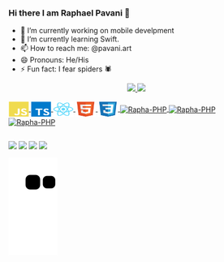 ### Hi there I am Raphael Pavani 👋

- 🔭 I’m currently working on mobile develpment
- 🌱 I’m currently learning Swift.
- 📫 How to reach me: @pavani.art
- 😄 Pronouns: He/His
- ⚡ Fun fact: I fear spiders 🕷️



<div align="center">
  <a href="https://github.com/raphaelpavani">
  <img height="180em" src="https://github-readme-stats.vercel.app/api?username=raphaelpavani&show_icons=true&theme=dracula&include_all_commits=true&count_private=true"/>
  <img height="180em" src="https://github-readme-stats.vercel.app/api/top-langs/?username=raphaelpavani&layout=compact&langs_count=7&theme=dracula"/>
</div>

  <div style="display: inline_block"><br>
  <img align="center" alt="Rapha-Js" height="30" width="40" src="https://raw.githubusercontent.com/devicons/devicon/master/icons/javascript/javascript-plain.svg">
  <img align="center" alt="Rapha-Ts" height="30" width="40" src="https://raw.githubusercontent.com/devicons/devicon/master/icons/typescript/typescript-plain.svg">
  <img align="center" alt="Rapha-React" height="30" width="40" src="https://raw.githubusercontent.com/devicons/devicon/master/icons/react/react-original.svg">
  <img align="center" alt="Rapha-HTML" height="30" width="40" src="https://raw.githubusercontent.com/devicons/devicon/master/icons/html5/html5-original.svg">
  <img align="center" alt="Rapha-CSS" height="30" width="40" src="https://raw.githubusercontent.com/devicons/devicon/master/icons/css3/css3-original.svg">
  <img align="center" alt="Rapha-PHP" height="50" width="50" src="https://cdn.jsdelivr.net/gh/devicons/devicon/icons/php/php-original.svg">
  <img align="center" alt="Rapha-PHP" height="35" width="50" src="https://cdn.jsdelivr.net/gh/devicons/devicon/icons/nodejs/nodejs-original.svg">
  <img align="center" alt="Rapha-PHP" height="35" width="45" src="https://cdn.jsdelivr.net/gh/devicons/devicon/icons/swift/swift-original.svg">
    
  ##
    
<div> 
  <a href="https://instagram.com/pavani.art" target="_blank"><img src="https://img.shields.io/badge/-Instagram-%23E4405F?style=for-the-badge&logo=instagram&logoColor=white" target="_blank"></a>
 	<a href="https://www.twitch.tv/raphaelpavani" target="_blank"><img src="https://img.shields.io/badge/Twitch-9146FF?style=for-the-badge&logo=twitch&logoColor=white" target="_blank"></a>
  <a href = "mailto:raphaelpavani@gmail.com"><img src="https://img.shields.io/badge/-Gmail-%23333?style=for-the-badge&logo=gmail&logoColor=white" target="_blank"></a>
  <a href="https://www.linkedin.com/in/raphael-pavani-duarte-da-silva-733640111/" target="_blank"><img src="https://img.shields.io/badge/-LinkedIn-%230077B5?style=for-the-badge&logo=linkedin&logoColor=white" target="_blank"></a> 
 
  ![Snake animation](https://github.com/raphaelpavani/raphaelpavani/blob/output/github-contribution-grid-snake.svg)
 
</div>
    
   

